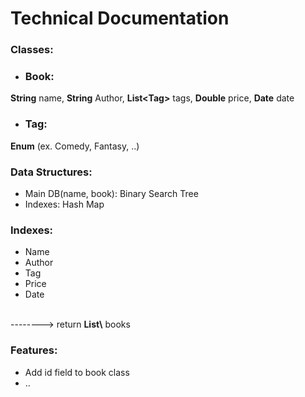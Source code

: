 # Technical Documentation

### Classes:
- <h3>Book:</h3>
<b>String</b> name, 
<b>String</b> Author, 
<b>List\<Tag></b> tags, 
<b>Double</b> price, 
<b>Date</b> date
- <h3>Tag:</h3>
<b>Enum</b> (ex. Comedy, Fantasy, ..)


### Data Structures:
- Main DB(name, book): Binary Search Tree
- Indexes: Hash Map 

### Indexes:
- Name 
- Author 
- Tag 
- Price
- Date 
<br>
--------> return <b>List\<dataBaseOffset></b> books


### Features:
- Add id field to book class
- ..